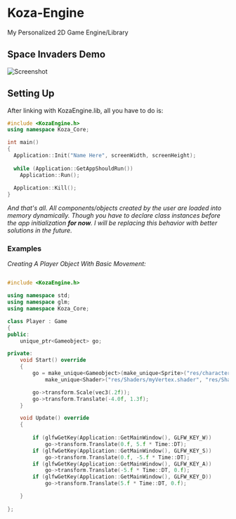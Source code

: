 # Koza-Engine
My Personalized 2D Game Engine/Library

## Space Invaders Demo
![Screenshot](https://user-images.githubusercontent.com/70033420/228951908-e32a984f-169a-410f-a507-9e1f27834084.png)

## Setting Up

After linking with KozaEngine.lib, all you have to do is:
```cpp
#include <KozaEngine.h>
using namespace Koza_Core;

int main()
{
  Application::Init("Name Here", screenWidth, screenHeight);
  
  while (Application::GetAppShouldRun())
    Application::Run();
    
  Application::Kill();
}
```
*And that's all. All components/objects created by the user are loaded into memory dynamically.
Though you have to declare class instances before the app initialization **for now**. I will be replacing this behavior
with better solutions in the future.*


### **Examples**
*Creating A Player Object With Basic Movement:*

```cpp

#include <KozaEngine.h>

using namespace std;
using namespace glm;
using namespace Koza_Core;

class Player : Game
{
public:
	unique_ptr<Gameobject> go;

private:
	void Start() override
	{
		go = make_unique<Gameobject>(make_unique<Sprite>("res/character.jpg"),
			make_unique<Shader>("res/Shaders/myVertex.shader", "res/Shaders/myFragment.shader"));

		go->transform.Scale(vec3(.2f));
		go->transform.Translate(-4.0f, 1.3f);
	}

	void Update() override
	{
		
		if (glfwGetKey(Application::GetMainWindow(), GLFW_KEY_W))
			go->transform.Translate(0.f, 5.f * Time::DT);
		if (glfwGetKey(Application::GetMainWindow(), GLFW_KEY_S))
			go->transform.Translate(0.f, -5.f * Time::DT);
		if (glfwGetKey(Application::GetMainWindow(), GLFW_KEY_A))
			go->transform.Translate(-5.f * Time::DT, 0.f);
		if (glfwGetKey(Application::GetMainWindow(), GLFW_KEY_D))
			go->transform.Translate(5.f * Time::DT, 0.f);

	}
  
};
```

